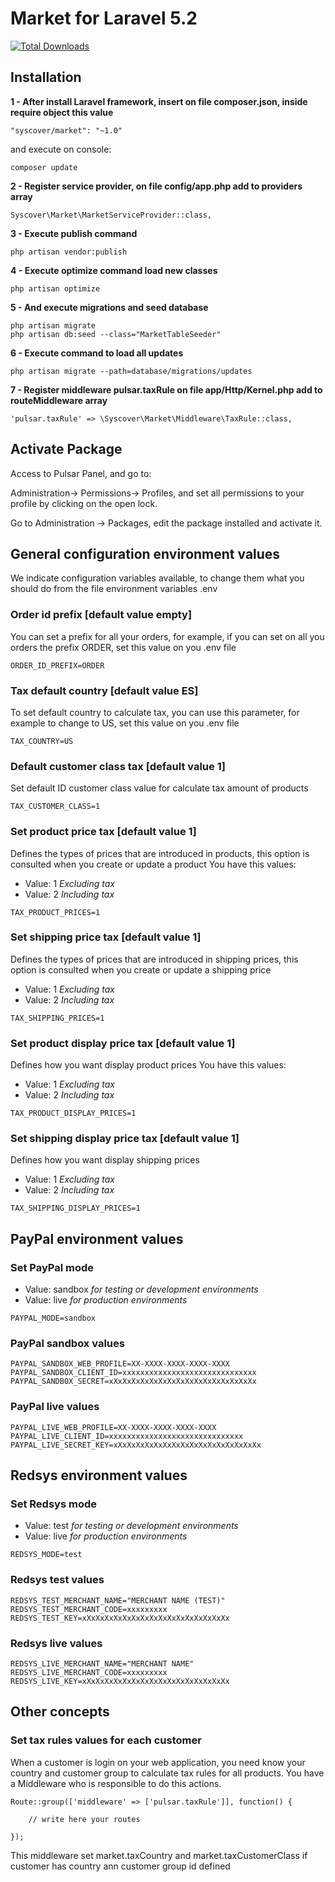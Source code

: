 # Market for Laravel 5.2

[![Total Downloads](https://poser.pugx.org/syscover/market/downloads)](https://packagist.org/packages/syscover/market)

## Installation

**1 - After install Laravel framework, insert on file composer.json, inside require object this value**
```
"syscover/market": "~1.0"
```
and execute on console:
```
composer update
```

**2 - Register service provider, on file config/app.php add to providers array**
```
Syscover\Market\MarketServiceProvider::class,
```

**3 - Execute publish command**
```
php artisan vendor:publish
```

**4 - Execute optimize command load new classes**
```
php artisan optimize
```

**5 - And execute migrations and seed database**
```
php artisan migrate
php artisan db:seed --class="MarketTableSeeder"
```

**6 - Execute command to load all updates**
```
php artisan migrate --path=database/migrations/updates
```

**7 - Register middleware pulsar.taxRule on file app/Http/Kernel.php add to routeMiddleware array**
```
'pulsar.taxRule' => \Syscover\Market\Middleware\TaxRule::class,
```


## Activate Package
Access to Pulsar Panel, and go to:
 
Administration-> Permissions-> Profiles, and set all permissions to your profile by clicking on the open lock.<br>

Go to Administration -> Packages, edit the package installed and activate it.


## General configuration environment values
We indicate configuration variables available, to change them what you should do from the file environment variables .env

### Order id prefix [default value empty]
You can set a prefix for all your orders, for example, if you can set on all you orders the prefix ORDER, set this value on you .env file
```
ORDER_ID_PREFIX=ORDER
```

### Tax default country [default value ES]
To set default country to calculate tax, you can use this parameter, for example to change to US, set this value on you .env file

```
TAX_COUNTRY=US
```

### Default customer class tax [default value 1]
Set default ID customer class value for calculate tax amount of products

```
TAX_CUSTOMER_CLASS=1
```

### Set product price tax [default value 1]
Defines the types of prices that are introduced in products, this option is consulted when you create or update a product
You have this values:
* Value: 1 *Excluding tax*
* Value: 2 *Including tax*

```
TAX_PRODUCT_PRICES=1
```

### Set shipping price tax [default value 1]
Defines the types of prices that are introduced in shipping prices, this option is consulted when you create or update a shipping price
* Value: 1 *Excluding tax*
* Value: 2 *Including tax*

```
TAX_SHIPPING_PRICES=1
```

### Set product display price tax [default value 1]
Defines how you want display product prices
You have this values:
* Value: 1 *Excluding tax*
* Value: 2 *Including tax*

```
TAX_PRODUCT_DISPLAY_PRICES=1
```

### Set shipping display price tax [default value 1]
Defines how you want display shipping prices
* Value: 1 *Excluding tax*
* Value: 2 *Including tax*

```
TAX_SHIPPING_DISPLAY_PRICES=1
```

## PayPal environment values

### Set PayPal mode
* Value: sandbox *for testing or development environments* 
* Value: live *for production environments* 
```
PAYPAL_MODE=sandbox
```

### PayPal sandbox values
```
PAYPAL_SANDBOX_WEB_PROFILE=XX-XXXX-XXXX-XXXX-XXXX
PAYPAL_SANDBOX_CLIENT_ID=xxxxxxxxxxxxxxxxxxxxxxxxxxxxxx
PAYPAL_SANDBOX_SECRET=xXxXxXxXxXxXxXxXxXxXxXxXxXxXxXxXx
```

### PayPal live values
```
PAYPAL_LIVE_WEB_PROFILE=XX-XXXX-XXXX-XXXX-XXXX
PAYPAL_LIVE_CLIENT_ID=xxxxxxxxxxxxxxxxxxxxxxxxxxxxxx
PAYPAL_LIVE_SECRET_KEY=xXxXxXxXxXxXxXxXxXxXxXxXxXxXxXxXx
```

## Redsys environment values

### Set Redsys mode
* Value: test *for testing or development environments* 
* Value: live *for production environments* 
```
REDSYS_MODE=test
```

### Redsys test values
```
REDSYS_TEST_MERCHANT_NAME="MERCHANT NAME (TEST)"
REDSYS_TEST_MERCHANT_CODE=xxxxxxxxx
REDSYS_TEST_KEY=xXxXxXxXxXxXxXxXxXxXxXxXxXxXxXxXx
```

### Redsys live values
```
REDSYS_LIVE_MERCHANT_NAME="MERCHANT NAME"
REDSYS_LIVE_MERCHANT_CODE=xxxxxxxxx
REDSYS_LIVE_KEY=xXxXxXxXxXxXxXxXxXxXxXxXxXxXxXxXx
```

## Other concepts 

### Set tax rules values for each customer
When a customer is login on your web application, you need know your country and customer group to calculate tax rules for all products.
You have a Middleware who is responsible to do this actions.

```
Route::group(['middleware' => ['pulsar.taxRule']], function() {

    // write here your routes

});

```

This middleware set market.taxCountry and market.taxCustomerClass if customer has country ann customer group id defined